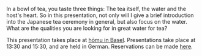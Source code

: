 In a bowl of tea, you taste three things: The tea itself, the water and the host's heart. So in this presentation, not only will I give a brief introduction into the Japanese tea ceremony in general, but also focus on the water. What are the qualities you are looking for in great water for tea?

This presentation takes place at [hōmu in Basel](https://homu.ch/). Presentations take place at 13:30 and 15:30, and are held in German. Reservations can be made [here](welcome@homu.ch).
